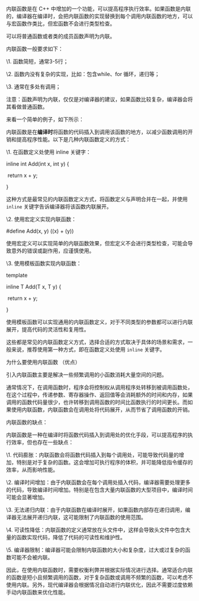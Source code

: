内联函数是在 C++ 中增加的一个功能，可以提高程序执行效率。如果函数是内联的，编译器在编译时，会把内联函数的实现替换到每个调用内联函数的地方，可以与宏函数作类比，但宏函数不会进行类型检查。

可以将普通函数或者类的成员函数声明为内联。

内联函数一般要求如下：

\1. 函数简短，通常3-5行；

\2. 函数内没有复杂的实现，比如：包含while、for 循环，递归等；

\3. 通常在多处有调用；

注意：函数声明为内联，仅仅是对编译器的建议，如果函数比较复杂，编译器会将其看做普通函数。

来看一个简单的例子，如下所示：

内联函数是在**编译时**将函数的代码插入到调用该函数的地方，以减少函数调用的开销和提高程序性能。以下是几种内联函数定义的方式：



\1. 在函数定义处使用 inline 关键字：

  

   inline int Add(int x, int y) {

​       return x + y;

   }

   这种方式是最常见的内联函数定义方式，将函数定义与声明合并在一起，并使用 `inline` 关键字告诉编译器将该函数内联展开。



\2. 使用宏定义实现内联函数：



   \#define Add(x, y) ((x) + (y))

   使用宏定义可以实现简单的内联函数效果，但宏定义不会进行类型检查，可能会导致意外的错误或副作用，应谨慎使用。



\3. 使用模板函数实现内联函数：



   template<typename T>

   inline T Add(T x, T y) {

​       return x + y;

   }

   使用模板函数可以实现通用的内联函数定义，对于不同类型的参数都可以进行内联展开，提高代码的灵活性和复用性。



这些都是常见的内联函数定义方式，选择合适的方式取决于具体的场景和需求，一般来说，推荐使用第一种方式，即在函数定义处使用 `inline` 关键字。





为什么要使用内联函数 （优点）

引入内联函数主要是解决一些频繁调用的小函数消耗大量空间的问题。

通常情况下，在调用函数时，程序会将控制权从调用程序处转移到被调用函数处，在这个过程中，传递参数、寄存器操作、返回值等会消耗额外的时间和内存，如果调用的函数代码量很少，也许转移到调用函数的时间比函数执行的时间更长。而如果使用内联函数，内联函数会在调用处将代码展开，从而节省了调用函数的开销。



内联函数的缺点：

内联函数是一种在编译时将函数代码插入到调用处的优化手段，可以提高程序的执行效率，但也存在一些缺点：



\1. 代码膨胀：内联函数会将函数代码插入到每个调用处，可能导致代码量的增加，特别是对于复杂的函数。这会增加可执行程序的体积，并可能降低指令缓存的效率，从而影响性能。



\2. 编译时间增加：由于内联函数会在每个调用处插入代码，编译器需要处理更多的代码，导致编译时间增加。特别是在包含大量内联函数的大型项目中，编译时间可能会显著增加。



\3. 无法递归内联：由于内联函数在编译时展开，如果函数内部存在递归调用，编译器无法展开递归内联，这可能限制了内联函数的使用范围。



\4. 可读性降低：内联函数的定义通常放在头文件中，这样会导致头文件中包含大量的函数实现代码，降低了代码的可读性和维护性。



\5. 编译器限制：编译器可能会限制内联函数的大小和复杂度，过大或过复杂的函数可能不会被内联。



因此，在使用内联函数时，需要权衡利弊并根据实际情况进行选择。通常适合内联的函数是短小且频繁调用的函数，对于复杂函数或调用不频繁的函数，可以考虑不使用内联。另外，现代编译器会根据情况自动进行内联优化，因此不需要过度依赖手动内联函数来优化性能。